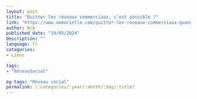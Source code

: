 ```yaml
---
layout: post
title: "Quitter les réseaux commerciaux, c'est possible ?"
link: "https://www.aemarielle.com/quitter-les-reseaux-commerciaux-quand-on-est-artiste"
author: N/A
published_date: "19/05/2024"
description: ""
language: fr
categories:
- Liens

tags:
- "RéseauSocial"

og-tags: "Réseau social"
permalink: /:categories/:year/:month/:day/:title/
---
```

